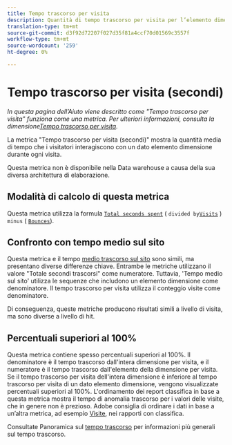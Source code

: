 ```yaml
---
title: Tempo trascorso per visita
description: Quantità di tempo trascorso per visita per l’elemento dimensione.
translation-type: tm+mt
source-git-commit: d3f92d72207f027d35f81a4ccf70d01569c3557f
workflow-type: tm+mt
source-wordcount: '259'
ht-degree: 0%

---
```



# Tempo trascorso per visita (secondi)

*In questa pagina dell’Aiuto viene descritto come &quot;Tempo trascorso per visita&quot; funziona come una metrica. Per ulteriori informazioni, consulta la dimensione[Tempo trascorso per visita](../dimensions/time-spent-per-visit.md).*

La metrica &quot;Tempo trascorso per visita (secondi)&quot; mostra la quantità media di tempo che i visitatori interagiscono con un dato elemento dimensione durante ogni visita.

Questa metrica non è disponibile nella Data warehouse a causa della sua diversa architettura di elaborazione.

## Modalità di calcolo di questa metrica

Questa metrica utilizza la formula [`Total seconds spent`](total-seconds-spent.md) ( `divided by`[`Visits`](visits.md) ) `minus` ( [`Bounces`](bounces.md)).

## Confronto con tempo medio sul sito

Questa metrica e il tempo [medio trascorso sul sito](average-time-on-site.md) sono simili, ma presentano diverse differenze chiave. Entrambe le metriche utilizzano il valore &quot;Totale secondi trascorsi&quot; come numeratore. Tuttavia, &#39;Tempo medio sul sito&#39; utilizza le sequenze che includono un elemento dimensione come denominatore. Il tempo trascorso per visita utilizza il conteggio visite come denominatore.

Di conseguenza, queste metriche producono risultati simili a livello di visita, ma sono diverse a livello di hit.

## Percentuali superiori al 100%

Questa metrica contiene spesso percentuali superiori al 100%. Il denominatore è il tempo trascorso dall&#39;intera dimensione per visita, e il numeratore è il tempo trascorso dall&#39;elemento della dimensione per visita. Se il tempo trascorso per visita dell&#39;intera dimensione è inferiore al tempo trascorso per visita di un dato elemento dimensione, vengono visualizzate percentuali superiori al 100%. L&#39;ordinamento dei report classifica in base a questa metrica mostra il tempo di anomalia trascorso per i valori delle visite, che in genere non è prezioso. Adobe consiglia di ordinare i dati in base a un’altra metrica, ad esempio [Visite](visits.md), nei rapporti con classifica.

Consultate Panoramica sul [tempo trascorso](time-spent.md) per informazioni più generali sul tempo trascorso.
